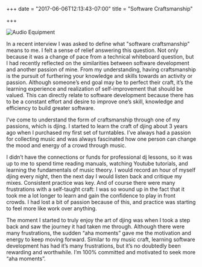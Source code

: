 +++
date = "2017-06-06T12:13:43-07:00"
title = "Software Craftsmanship"

+++

![Audio Equipment](/img/blog/audio-equipment400x250.jpeg)

In a recent interview I was asked to define what "software craftsmanship" means to me. I felt a sense of relief answering this question. Not only because it was a change of pace from a technical whiteboard question, but I had recently reflected on the similarities between software development and another passion of mine.
From my understanding, having craftsmanship is the pursuit of furthering your knowledge and skills towards an activity or passion. Although someone’s end goal may be to perfect their craft, it’s the learning experience and realization of self-improvement that should be valued. This can directly relate to software development because there has to be a constant effort and desire to improve one’s skill, knowledge and efficiency to build greater software.

I’ve come to understand the form of craftsmanship through one of my passions, which is djing. I started to learn the craft of djing about 3 years ago when I purchased my first set of turntables. I’ve always had a passion for collecting music and was always fascinated how one person can change the mood and energy of a crowd through music.

I didn’t have the connections or funds for professional dj lessons, so it was up to me to spend time reading manuals, watching Youtube tutorials, and learning the fundamentals of music theory. I would record an hour of myself djing every night, then the next day I would listen back and critique my mixes. Consistent practice was key. And of course there were many frustrations with a self-taught craft: I was so wound up in the fact that it took me a lot longer to learn and gain the confidence to play in front crowds. I had lost a bit of passion because of this, and practice was starting to feel more like work over anything.

The moment I started to truly enjoy the art of djing was when I took a step back and saw the journey it had taken me through. Although there were many frustrations, the sudden “aha moments” gave me the motivation and energy to keep moving forward. Similar to my music craft, learning software development has had it’s many frustrations, but it’s no doubtedly been rewarding and worthwhile.
 I’m 100% committed and motivated to seek more “aha moments”.
